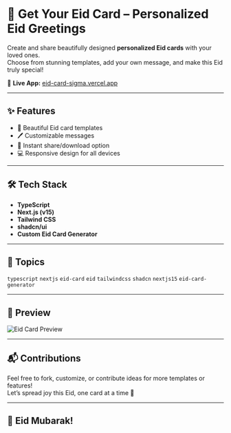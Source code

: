 # 🌙 Get Your Eid Card – Personalized Eid Greetings

Create and share beautifully designed **personalized Eid cards** with your loved ones.  
Choose from stunning templates, add your own message, and make this Eid truly special!

🔗 **Live App:** [eid-card-sigma.vercel.app](https://eid-card-sigma.vercel.app/)

---

## ✨ Features

- 🌟 Beautiful Eid card templates
- 🖊️ Customizable messages
- 💌 Instant share/download option
- 💻 Responsive design for all devices

---

## 🛠️ Tech Stack

- **TypeScript**
- **Next.js (v15)**
- **Tailwind CSS**
- **shadcn/ui**
- **Custom Eid Card Generator**

---

## 🚀 Topics

`typescript` `nextjs` `eid-card` `eid` `tailwindcss` `shadcn` `nextjs15` `eid-card-generator`

---

## 📸 Preview

![Eid Card Preview](https://eid-card-sigma.vercel.app/preview-image.png) <!-- Replace with actual preview if available -->

---

## 📬 Contributions

Feel free to fork, customize, or contribute ideas for more templates or features!  
Let’s spread joy this Eid, one card at a time 💖

---

## 🧕 Eid Mubarak!
